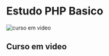 # Estudo PHP Basico

<img src="https://avatars.githubusercontent.com/u/8683385?s=200&v=4" alt="curso em video">
<h2>Curso em video</h2>

